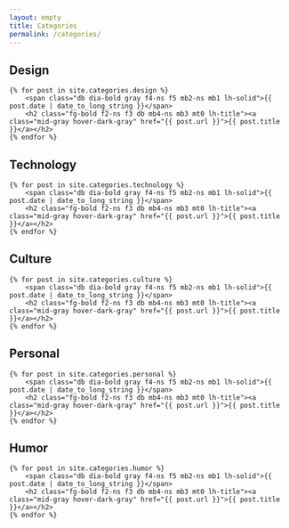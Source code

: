 ```yaml
---
layout: empty
title: Categories
permalink: /categories/
---
```


<div class="mb5-ns mb4">
	<h2 class="blackfont black-80 lh-title f2-ns f2 mt2 mb3" id="design">Design</h2>

	{% for post in site.categories.design %}
		<span class="db dia-bold gray f4-ns f5 mb2-ns mb1 lh-solid">{{ post.date | date_to_long_string }}</span>
		<h2 class="fg-bold f2-ns f3 db mb4-ns mb3 mt0 lh-title"><a class="mid-gray hover-dark-gray" href="{{ post.url }}">{{ post.title }}</a></h2>
	{% endfor %}
</div>

<div class="mb5-ns mb4">
	<h2 class="blackfont black-80 lh-title f2-ns f2 mt2 mb3" id="technology">Technology</h2>

	{% for post in site.categories.technology %}
		<span class="db dia-bold gray f4-ns f5 mb2-ns mb1 lh-solid">{{ post.date | date_to_long_string }}</span>
		<h2 class="fg-bold f2-ns f3 db mb4-ns mb3 mt0 lh-title"><a class="mid-gray hover-dark-gray" href="{{ post.url }}">{{ post.title }}</a></h2>
	{% endfor %}
</div>

<div class="mb5-ns mb4">
	<h2 class="blackfont black-80 lh-title f2-ns f2 mt2 mb3" id="culture">Culture</h2>

	{% for post in site.categories.culture %}
		<span class="db dia-bold gray f4-ns f5 mb2-ns mb1 lh-solid">{{ post.date | date_to_long_string }}</span>
		<h2 class="fg-bold f2-ns f3 db mb4-ns mb3 mt0 lh-title"><a class="mid-gray hover-dark-gray" href="{{ post.url }}">{{ post.title }}</a></h2>
	{% endfor %}
</div>

<div class="mb5-ns mb4">
	<h2 class="blackfont black-80 lh-title f2-ns f2 mt2 mb3" id="personal">Personal</h2>

	{% for post in site.categories.personal %}
		<span class="db dia-bold gray f4-ns f5 mb2-ns mb1 lh-solid">{{ post.date | date_to_long_string }}</span>
		<h2 class="fg-bold f2-ns f3 db mb4-ns mb3 mt0 lh-title"><a class="mid-gray hover-dark-gray" href="{{ post.url }}">{{ post.title }}</a></h2>
	{% endfor %}
</div>

<!-- last -->
<div class="mb6-ns mb5">
	<h2 class="blackfont black-80 lh-title f2-ns f2 mt2 mb3" id="humor">Humor</h2>

	{% for post in site.categories.humor %}
		<span class="db dia-bold gray f4-ns f5 mb2-ns mb1 lh-solid">{{ post.date | date_to_long_string }}</span>
		<h2 class="fg-bold f2-ns f3 db mb4-ns mb3 mt0 lh-title"><a class="mid-gray hover-dark-gray" href="{{ post.url }}">{{ post.title }}</a></h2>
	{% endfor %}
</div>
